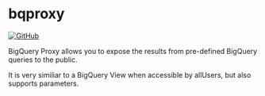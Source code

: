 # bqproxy

[![GitHub](https://img.shields.io/github/license/bamnet/bqproxy)](https://github.com/bamnet/bqproxy/blob/master/LICENSE)

BigQuery Proxy allows you to expose the results from pre-defined BigQuery queries to the public.

It is very similiar to a BigQuery View when accessible by allUsers, but also supports parameters.
